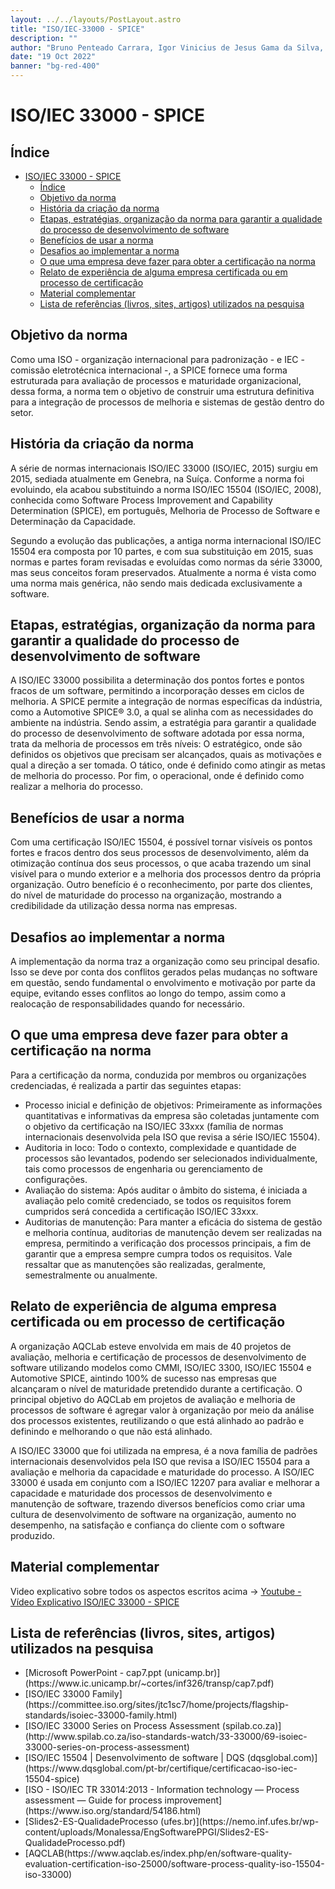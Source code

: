 ```yaml
---
layout: ../../layouts/PostLayout.astro
title: "ISO/IEC-33000 - SPICE"
description: ""
author: "Bruno Penteado Carrara, Igor Vinicius de Jesus Gama da Silva, Leonardo Siqueira Fernandes"
date: "19 Oct 2022"
banner: "bg-red-400"
---
```

# ISO/IEC 33000 - SPICE

## Índice

- [ISO/IEC 33000 - SPICE](#isoiec-33000---spice)
  - [Índice](#índice)
  - [Objetivo da norma](#objetivo-da-norma)
  - [História da criação da norma](#história-da-criação-da-norma)
  - [Etapas, estratégias, organização da norma para garantir a qualidade do processo de desenvolvimento de software](#etapas-estratégias-organização-da-norma-para-garantir-a-qualidade-do-processo-de-desenvolvimento-de-software)
  - [Benefícios de usar a norma](#benefícios-de-usar-a-norma)
  - [Desafios ao implementar a norma](#desafios-ao-implementar-a-norma)
  - [O que uma empresa deve fazer para obter a certificação na norma](#o-que-uma-empresa-deve-fazer-para-obter-a-certificação-na-norma)
  - [Relato de experiência de alguma empresa certificada ou em processo de certificação](#relato-de-experiência-de-alguma-empresa-certificada-ou-em-processo-de-certificação)
  - [Material complementar](#material-complementar)
  - [Lista de referências (livros, sites, artigos) utilizados na pesquisa](#lista-de-referências-livros-sites-artigos-utilizados-na-pesquisa)


## Objetivo da norma

Como uma ISO - organização internacional para padronização - e IEC - comissão eletrotécnica internacional -, a SPICE fornece uma forma estruturada para avaliação de processos e maturidade organizacional, dessa forma, a norma tem o objetivo de construir uma estrutura definitiva para a integração de processos de melhoria e sistemas de gestão dentro do setor.


## História da criação da norma

A série de normas internacionais ISO/IEC 33000 (ISO/IEC, 2015) surgiu em 2015, sediada atualmente em Genebra, na Suíça. Conforme a norma foi evoluindo, ela acabou substituindo a norma ISO/IEC 15504 (ISO/IEC, 2008), conhecida como Software Process Improvement and Capability Determination (SPICE), em português, Melhoria de Processo de Software e Determinação da Capacidade. 

Segundo a evolução das publicações, a antiga norma internacional ISO/IEC 15504 era composta por 10 partes, e com sua substituição em 2015, suas normas e partes foram revisadas e evoluídas como normas da série 33000, mas seus conceitos foram preservados. Atualmente a norma é vista como uma norma mais genérica, não sendo mais dedicada exclusivamente a software.


## Etapas, estratégias, organização da norma para garantir a qualidade do processo de desenvolvimento de software

A ISO/IEC 33000 possibilita a determinação dos pontos fortes e pontos fracos de um software, permitindo a incorporação desses em ciclos de melhoria. A SPICE permite a integração de normas específicas da indústria, como a Automotive SPICE® 3.0, a qual se alinha com as necessidades do ambiente na indústria. Sendo assim, a estratégia para garantir a qualidade do processo de desenvolvimento de software adotada por essa norma, trata da melhoria de processos em três níveis: O estratégico, onde são definidos os objetivos que precisam ser alcançados, quais as motivações e qual a direção a ser tomada. O tático, onde é definido como atingir as metas de melhoria do processo. Por fim, o operacional, onde é definido como realizar a melhoria do processo.


## Benefícios de usar a norma

Com uma certificação ISO/IEC 15504, é possível tornar visíveis os pontos fortes e fracos dentro dos seus processos de desenvolvimento, além da otimização contínua dos seus processos, o que acaba trazendo um sinal visível para o mundo exterior e a melhoria dos processos dentro da própria organização. Outro benefício é o reconhecimento, por parte dos clientes, do nível de maturidade do processo na organização, mostrando a credibilidade da utilização dessa norma nas empresas. 


## Desafios ao implementar a norma

A implementação da norma traz a organização como seu principal desafio. Isso se deve por conta dos conflitos gerados pelas mudanças no software em questão, sendo fundamental o envolvimento e motivação por parte da equipe, evitando esses conflitos ao longo do tempo, assim como a realocação de responsabilidades quando for necessário.


## O que uma empresa deve fazer para obter a certificação na norma

Para a certificação da norma, conduzida por membros ou organizações credenciadas, é realizada a partir das seguintes etapas:
<ul>
    <li>Processo inicial e definição de objetivos: Primeiramente as informações quantitativas e informativas da empresa são coletadas juntamente com o objetivo da certificação na ISO/IEC 33xxx (família de normas internacionais desenvolvida pela ISO que revisa a série ISO/IEC 15504).</li>
    <li>Auditoria in loco: Todo o contexto, complexidade e quantidade de processos são levantados, podendo ser selecionados individualmente, tais como processos de engenharia ou gerenciamento de configurações.</li>
    <li>Avaliação do sistema: Após auditar o âmbito do sistema, é iniciada a avaliação pelo comitê credenciado, se todos os requisitos forem cumpridos será concedida a certificação ISO/IEC 33xxx.</li>
    <li>Auditorias de manutenção: Para manter a eficácia do sistema de gestão e melhoria contínua, auditorias de manutenção devem ser realizadas na empresa, permitindo a verificação dos processos principais, a fim de garantir que a empresa sempre cumpra todos os requisitos. Vale ressaltar que as manutenções são realizadas, geralmente, semestralmente ou anualmente.</li>
</ul>


## Relato de experiência de alguma empresa certificada ou em processo de certificação

A organização AQCLab esteve envolvida em mais de 40 projetos de avaliação, melhoria e certificação de processos de desenvolvimento de software utilizando modelos como CMMI, ISO/IEC 3300, ISO/IEC 15504 e Automotive SPICE, aintindo 100% de sucesso nas empresas que alcançaram o nível de maturidade pretendido durante a certificação. O principal objetivo do AQCLab em projetos de avaliação e melhoria de processos de software é agregar valor à organização por meio da análise dos processos existentes, reutilizando o que está alinhado ao padrão e definindo e melhorando o que não está alinhado.

A ISO/IEC 33000 que foi utilizada na empresa, é a nova família de padrões internacionais desenvolvidos pela ISO que revisa a ISO/IEC 15504 para a avaliação e melhoria da capacidade e maturidade do processo. A ISO/IEC 33000 é usada em conjunto com a ISO/IEC 12207 para avaliar e melhorar a capacidade e maturidade dos processos de desenvolvimento e manutenção de software, trazendo diversos benefícios como criar uma cultura de desenvolvimento de software na organização, aumento no desempenho, na satisfação e confiança do cliente com o software produzido.


## Material complementar

Video explicativo sobre todos os aspectos escritos acima -> [Youtube - Vídeo Explicativo ISO/IEC 33000 - SPICE](https://www.youtube.com/watch?v=XgFdgqGi8ko&feature=youtu.be)


## Lista de referências (livros, sites, artigos) utilizados na pesquisa
<ul>
    <li>[Microsoft PowerPoint - cap7.ppt (unicamp.br)](https://www.ic.unicamp.br/~cortes/inf326/transp/cap7.pdf)</li>
    <li>[ISO/IEC 33000 Family](https://committee.iso.org/sites/jtc1sc7/home/projects/flagship-standards/isoiec-33000-family.html)</li>
    <li>[ISO/IEC 33000 Series on Process Assessment (spilab.co.za)](http://www.spilab.co.za/iso-standards-watch/33-33000/69-isoiec-33000-series-on-process-assessment)</li>
    <li>[ISO/IEC 15504 | Desenvolvimento de software | DQS (dqsglobal.com)](https://www.dqsglobal.com/pt-br/certifique/certificacao-iso-iec-15504-spice)</li>
    <li>[ISO - ISO/IEC TR 33014:2013 - Information technology — Process assessment — Guide for process improvement](https://www.iso.org/standard/54186.html)</li>
    <li>[Slides2-ES-QualidadeProcesso (ufes.br)](https://nemo.inf.ufes.br/wp-content/uploads/Monalessa/EngSoftwarePPGI/Slides2-ES-QualidadeProcesso.pdf)</li>
    <li>[AQCLAB(https://www.aqclab.es/index.php/en/software-quality-evaluation-certification-iso-25000/software-process-quality-iso-15504-iso-33000)</li>
</ul>
